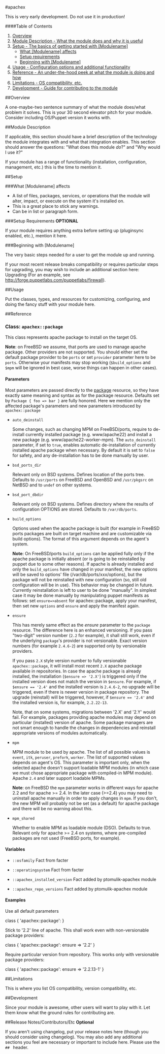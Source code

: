 #apachex

This is very early development. Do not use it in production!

####Table of Contents

1. [Overview](#overview)
2. [Module Description - What the module does and why it is useful](#module-description)
3. [Setup - The basics of getting started with [Modulename]](#setup)
    * [What [Modulename] affects](#what-[apachex]-affects)
    * [Setup requirements](#setup-requirements)
    * [Beginning with [Modulename]](#beginning-with-[Modulename])
4. [Usage - Configuration options and additional functionality](#usage)
5. [Reference - An under-the-hood peek at what the module is doing and how](#reference)
5. [Limitations - OS compatibility, etc.](#limitations)
6. [Development - Guide for contributing to the module](#development)

##Overview

A one-maybe-two sentence summary of what the module does/what problem it solves. This is your 30 second elevator pitch for your module. Consider including OS/Puppet version it works with.       

##Module Description

If applicable, this section should have a brief description of the technology the module integrates with and what that integration enables. This section should answer the questions: "What does this module *do*?" and "Why would I use it?"
    
If your module has a range of functionality (installation, configuration, management, etc.) this is the time to mention it.

##Setup

###What [Modulename] affects

* A list of files, packages, services, or operations that the module will alter, impact, or execute on the system it's installed on.
* This is a great place to stick any warnings.
* Can be in list or paragraph form. 

###Setup Requirements **OPTIONAL**

If your module requires anything extra before setting up (pluginsync enabled, etc.), mention it here. 

###Beginning with [Modulename]

The very basic steps needed for a user to get the module up and running. 

If your most recent release breaks compatibility or requires particular steps for upgrading, you may wish to include an additional section here: Upgrading (For an example, see http://forge.puppetlabs.com/puppetlabs/firewall).

##Usage

Put the classes, types, and resources for customizing, configuring, and doing the fancy stuff with your module here. 

##Reference

### Class: `apachex::package`

This class represents apache package to install on the target OS.

**Note**: on FreeBSD we assume, that ports are used to manage apache package.
Other providers are not supported. You should either set the default package
provider to be `ports` or set `provider` parameter here to be `ports`.
Otherwise your manifests may stop working (`$build_options` and `$mpm` will
be ignored in best case, worse things can happen in other cases).

#### Parameters

Most parameters are passed directly to the
[package](http://docs.puppetlabs.com/references/latest/type.html#package)
resource, so they have exactly same meaning and syntax as for the package
resource. Defaults set by `Package { foo => bar }` are fully honored. Here we
mention only the affected package's parameters and new parameters introduced
by `apachex::package`


  - `auto_deinstall`

    Some changes, such as changing MPM on FreeBSD/ports, require to
    de-install currently installed package (e.g. www/apache22) and
    install a new package (e.g. www/apache22-worker-mpm). The
    `auto_deinstall` parameter, if set to `true`, enables automatic
    de-installation of currently installed apache package when necessary.
    By default it is set to `false` for safety, and any de-installation has to
    be done manually by user.

  - `bsd_ports_dir`

    Relevant only on BSD systems. Defines location of the ports tree.
    Defaults to `/usr/ports` on FreeBSD and OpenBSD and `/usr/pkgsrc` on
    NetBSD and to `undef` on other systems.

  - `bsd_port_dbdir`

    Relevant only on BSD systems. Defines directory where the results of
    configuration OPTIONS are stored. Defaults to `/var/db/ports`.

  - `build_options`

    Options used when the apache package is built (for example in FreeBSD
    ports packages are built on target machine and are customizable via build
    options). The format of this argument depends on the agent's system.

    **Note**: On FreeBSD/ports `build_options` can be applied fully only if
    the apache package is initially absent (or is going to be reinstalled 
    by puppet due to some other reasons). If apache is already installed
    and only the `build_options` have changed in your manifest, the new options
    will be saved to options' file (/var/db/ports/xxx/options), but the
    package will not be reinstalled with new configuration (so, still old
    configuration will be in use). This behavior may be changed in future.
    Currently reinstallation is left to user to be done "manually". In
    simplest case it may be done manually by manipulating puppet manifests
    as follows: set `ensure=>absent` for apachex::package, apply your
    manifest, then set new `options` and `ensure` and apply the manifest
    again.

  - `ensure`

    This has merely same effect as the *ensure* parameter to the `package`
    resource. The difference here is an enhanced versioning. If you pass
    "two-digit" version number (`2.2` for example), it shall still work, even
    if the underlying `package`'s provider is not versionable. Exact version
    numbers (for example `2.4.6-2`) are supported only by versionable
    providers.

    If you pass `2.X` style version number to fully versionable
    `apachex::package`, it will install most recent `2.X` apache package
    available in repositories. In case the apache package is already
    installed, the installation (`$ensure => '2.X'`) is triggered only if the
    installed version does not match the version in `$ensure`. For example,
    if `$ensure == '2.4'` and the installed version is `2.4.6-2`, no upgrade
    will be triggered, even if there is newer version in package repository.
    The upgrade (reinstall) will be triggered, however, if `$ensure == '2.4'`
    and the installed version is, for example, `2.2.22-13`.

    Note, that on some systems, migrations between '2.X' and '2.Y' would
    fail. For example, packages providing apache modules may depend on
    particular (installed) version of apache. Some package managers are not
    smart enough to handle the changes in dependencies and reinstall
    appropriate versions of modules automatically.


  - `mpm`

    MPM module to be used by apache. The list of all possible values is
    `event`, `itk`, `peruser`, `prefork`, `worker`. The list of supported
    values depends on agent's OS. This parameter is important only, when
    the selected apache doesn't support loadable MPM modules (in which case
    we must chose appropriate package with compiled-in MPM module).
    Apache `2.4` and later support loadable MPMs.

    **Note**: on FreeBSD the `mpm` parameter works in different ways for
    apache 2.2 and for apache >= 2.4. In the later case (>=2.4) you may need to
    uninstall apache manually in order to apply changes in `mpm`. If you don't,
    the new MPM will probably not be set (as a default) for apache package and
    there will be no warning about this.

  - `mpm_shared`

    Whether to enable MPM as loadable module (DSO). Defaults to true.
    Relevant only for apache >= 2.4 on systems, where pre-compiled
    packages are not used (FreeBSD ports, for example).

#### Variables

  - `::osfamily`
    Fact from facter

  - `::operatingsystem`
    Fact from facter

  - `::apachex_installed_version`
    Fact added by ptomulik-apachex module

  - `::apachex_repo_versions`
    Fact added by ptomulik-apachex module

#### Examples

Use all default parameters

  class { 'apachex::package': }

Stick to '2.2' line of apache. This shall work even with non-versionable
package providers:

  class { 'apachex::package': ensure => '2.2' }

Require particular version from repository. This works only with versionable
package providers:

  class { 'apachex::package': ensure => '2.2.13-1' }



##Limitations

This is where you list OS compatibility, version compatibility, etc.

##Development

Since your module is awesome, other users will want to play with it. Let them know what the ground rules for contributing are.

##Release Notes/Contributors/Etc **Optional**

If you aren't using changelog, put your release notes here (though you should consider using changelog). You may also add any additional sections you feel are necessary or important to include here. Please use the `## ` header. 

